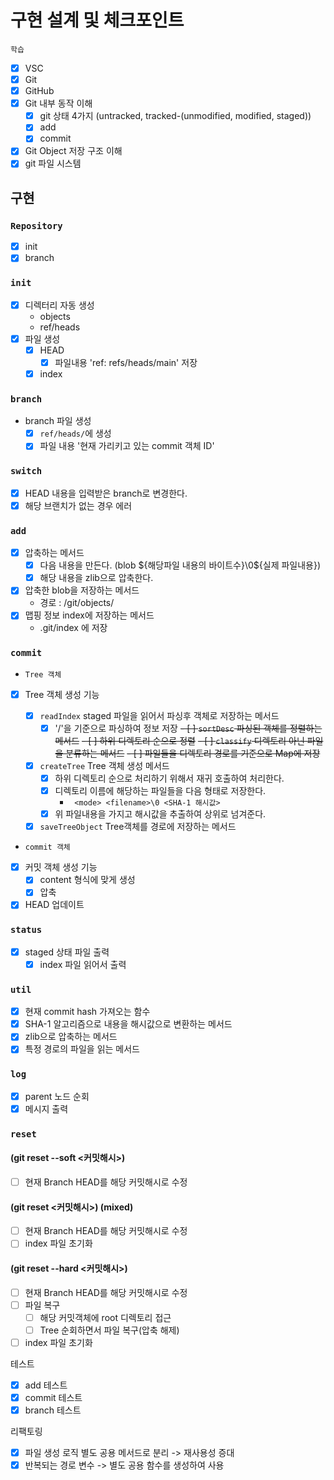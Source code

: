 # 구현 설계 및 체크포인트

`학습`

- [x] VSC
- [x] Git
- [x] GitHub
- [x] Git 내부 동작 이해
  - [x] git 상태 4가지 (untracked, tracked-(unmodified, modified, staged))
  - [x] add
  - [x] commit
- [x] Git Object 저장 구조 이해
- [x] git 파일 시스템

## 구현

### `Repository`

- [x] init
- [x] branch

### `init`

- [x] 디렉터리 자동 생성
  - objects
  - ref/heads
- [x] 파일 생성
  - [x] HEAD
    - [x] 파일내용 'ref: refs/heads/main' 저장
  - [x] index

### `branch`

- branch 파일 생성
  - [x] `ref/heads/`에 생성
  - [x] 파일 내용 '현재 가리키고 있는 commit 객체 ID'

### `switch`

- [x] HEAD 내용을 입력받은 branch로 변경한다.
- [x] 해당 브랜치가 없는 경우 에러

### `add`

- [x] 압축하는 메서드
  - [x] 다음 내용을 만든다. (blob ${해당파일 내용의 바이트수}\0${실제
        파일내용})
  - [x] 해당 내용을 zlib으로 압축한다.
- [x] 압축한 blob을 저장하는 메서드
  - 경로 : /git/objects/
- [x] 맵핑 정보 index에 저장하는 메서드
  - .git/index 에 저장

### `commit`

- `Tree 객체`

- [x] Tree 객체 생성 기능

  - [x] `readIndex` staged 파일을 읽어서 파싱후 객체로 저장하는 메서드
    - [x] '/'을 기준으로 파싱하여 정보 저장
          ~~- [ ] `sortDesc` 파싱된 객체를 정렬하는 메서드~~
          ~~- [ ] 하위 디렉토리 순으로 정렬~~
          ~~- [ ] `classify` 디렉토리 아닌 파일을 분류하는 메서드~~
          ~~- [ ] 파일들을 디렉토리 경로를 기준으로 Map에 저장~~
  - [x] `createTree` Tree 객체 생성 메서드
    - [x] 하위 디렉토리 순으로 처리하기 위해서 재귀 호출하여 처리한다.
    - [x] 디렉토리 이름에 해당하는 파일들을 다음 형태로 저장한다.
      - ` <mode> <filename>\0 <SHA-1 해시값>`
    - [x] 위 파일내용을 가지고 해시값을 추출하여 상위로 넘겨준다.
  - [x] `saveTreeObject` Tree객체를 경로에 저장하는 메서드

- `commit 객체`

- [x] 커밋 객체 생성 기능
  - [x] content 형식에 맞게 생성
  - [x] 압축
- [x] HEAD 업데이트

### `status`

- [x] staged 상태 파일 출력
  - [x] index 파일 읽어서 출력

### `util`

- [x] 현재 commit hash 가져오는 함수
- [x] SHA-1 알고리즘으로 내용을 해시값으로 변환하는 메서드
- [x] zlib으로 압축하는 메서드
- [x] 특정 경로의 파일을 읽는 메서드

### `log`

- [x] parent 노드 순회
- [x] 메시지 출력

### `reset`

#### (git reset --soft <커밋해시>)

- [ ] 현재 Branch HEAD를 해당 커밋해시로 수정

#### (git reset <커밋해시>) (mixed)

- [ ] 현재 Branch HEAD를 해당 커밋해시로 수정
- [ ] index 파일 초기화

#### (git reset --hard <커밋해시>)

- [ ] 현재 Branch HEAD를 해당 커밋해시로 수정
- [ ] 파일 복구
  - [ ] 해당 커밋객체에 root 디렉토리 접근
  - [ ] Tree 순회하면서 파일 복구(압축 해제)
- [ ] index 파일 초기화

테스트

- [x] add 테스트
- [x] commit 테스트
- [x] branch 테스트

리팩토링

- [x] 파일 생성 로직 별도 공용 메서드로 분리 -> 재사용성 증대
- [x] 반복되는 경로 변수 -> 별도 공용 함수를 생성하여 사용
